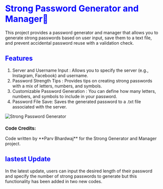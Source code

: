 <h1 style="front-size: 20px; color: blue;">         Strong Password Generator and Manager🔑</h1>

This project provides a password generator and manager that allows you to generate strong passwords based on user input, save them to a text file, and prevent accidental password reuse with a validation check.

<h2 style="front-size: 15px; color: blue;">Features</h2>

1.   Server and Username Input : Allows you to specify the server (e.g., Instagram, Facebook) and username.
2.   Password Strength Tips  : Provides tips on creating strong passwords with a mix of letters, numbers, and symbols.
3.   Customizable Password Generation : You can define how many letters, numbers, and symbols to include in your password.
4.   Password File Save: Saves the generated password to a .txt file associated with the server.

   ![Strong Password Generator](https://www.eventscount.com/upload/07-2022/article/Strong%20Password%20Generator.jpg)


  <h3 style="font-size: 15px;"> Code Credits:</h3>
 Code written by **Parv Bhardwaj** for the Strong  Generator and Manager project.  



<h2 style="front-size: 15px; color: blue;">lastest Update</h2>

<p>In the latest update, users can input the desired length of their password and specify the number of strong passwords to generate but this functionality has been added in two new codes.</p>